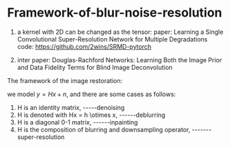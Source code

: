 # Framework-of-blur-noise-resolution

1. a kernel with 2D can be changed as the tensor:
paper: Learning a Single Convolutional Super-Resolution Network for Multiple Degradations
code: https://github.com/2wins/SRMD-pytorch

2. inter 
paper: Douglas-Rachford Networks: Learning Both the Image Prior and Data Fidelity Terms for Blind Image Deconvolution


The framework of the image restoration:

we model $y=Hx+n$, and there are some cases as follows:
1.  H is an identity matrix, -----denoising
2.  H is denoted with Hx = h \otimes x, ------deblurring 
3.  H is a diagonal 0-1 matrix, ------inpainting
4. H is the composition of blurring and downsampling operator, -------super-resolution


